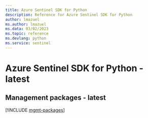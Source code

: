 ```yaml
---
title: Azure Sentinel SDK for Python
description: Reference for Azure Sentinel SDK for Python
author: lmazuel
ms.author: lmazuel
ms.data: 03/02/2023
ms.topic: reference
ms.devlang: python
ms.service: sentinel
---
```

# Azure Sentinel SDK for Python - latest

## Management packages - latest
[!INCLUDE [mgmt-packages](sentinel-mgmt-index.md)]